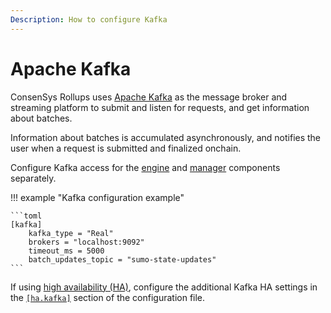 ```yaml
---
Description: How to configure Kafka
---
```


# Apache Kafka

ConsenSys Rollups uses [Apache Kafka](https://kafka.apache.org/) as the message broker and streaming
platform to submit and listen for requests, and get information about batches.

Information about batches is accumulated asynchronously, and notifies the user when a request is
submitted and finalized onchain.

Configure Kafka access for the [engine](Configuration-File.md#engine-configuration-file) and
[manager](Configuration-File.md#manager-configuration-file) components separately.

!!! example "Kafka configuration example"

    ```toml
    [kafka]
        kafka_type = "Real"
        brokers = "localhost:9092"
        timeout_ms = 5000
        batch_updates_topic = "sumo-state-updates"
    ```

If using [high availability (HA)](../../Concepts/High-Availability.md), configure the additional Kafka HA settings in the
[`[ha.kafka]`](../../Reference/Configuration-File.md#hakafka) section of the configuration file.
